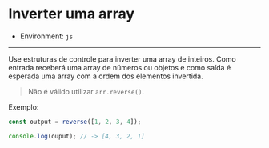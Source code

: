 # Inverter uma array

* Environment: `js`

***

Use estruturas de controle para inverter uma array de inteiros.
Como entrada receberá uma array de números ou objetos e como
saída é esperada uma array com a ordem dos elementos invertida.

> Não é válido utilizar `arr.reverse()`.

Exemplo:

```javascript
const output = reverse([1, 2, 3, 4]);

console.log(ouput); // -> [4, 3, 2, 1]
```
